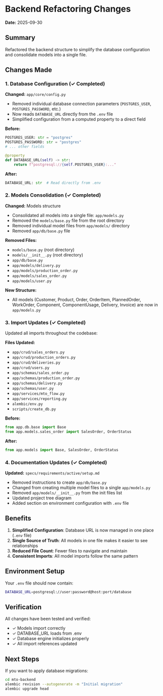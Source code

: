# Backend Refactoring Changes

**Date:** 2025-09-30

## Summary

Refactored the backend structure to simplify the database configuration and consolidate models into a single file.

## Changes Made

### 1. Database Configuration (✓ Completed)

**Changed:** `app/core/config.py`
- Removed individual database connection parameters (`POSTGRES_USER`, `POSTGRES_PASSWORD`, etc.)
- Now reads `DATABASE_URL` directly from the `.env` file
- Simplified configuration from a computed property to a direct field

**Before:**
```python
POSTGRES_USER: str = "postgres"
POSTGRES_PASSWORD: str = "postgres"
# ... other fields

@property
def DATABASE_URL(self) -> str:
    return f"postgresql://{self.POSTGRES_USER}:..."
```

**After:**
```python
DATABASE_URL: str  # Read directly from .env
```

### 2. Models Consolidation (✓ Completed)

**Changed:** Models structure
- Consolidated all models into a single file: `app/models.py`
- Removed the `models/base.py` file from the root directory
- Removed individual model files from `app/models/` directory
- Removed `app/db/base.py` file

**Removed Files:**
- `models/base.py` (root directory)
- `models/__init__.py` (root directory)
- `app/db/base.py`
- `app/models/delivery.py`
- `app/models/production_order.py`
- `app/models/sales_order.py`
- `app/models/user.py`

**New Structure:**
- All models (Customer, Product, Order, OrderItem, PlannedOrder, WorkOrder, Component, ComponentUsage, Delivery, Invoice) are now in `app/models.py`

### 3. Import Updates (✓ Completed)

Updated all imports throughout the codebase:

**Files Updated:**
- `app/crud/sales_orders.py`
- `app/crud/production_orders.py`
- `app/crud/deliveries.py`
- `app/crud/users.py`
- `app/schemas/sales_order.py`
- `app/schemas/production_order.py`
- `app/schemas/delivery.py`
- `app/schemas/user.py`
- `app/services/mto_flow.py`
- `app/services/reporting.py`
- `alembic/env.py`
- `scripts/create_db.py`

**Before:**
```python
from app.db.base import Base
from app.models.sales_order import SalesOrder, OrderStatus
```

**After:**
```python
from app.models import Base, SalesOrder, OrderStatus
```

### 4. Documentation Updates (✓ Completed)

**Updated:** `specs/requirements/active/setup.md`
- Removed instructions to create `app/db/base.py`
- Changed from creating multiple model files to a single `app/models.py`
- Removed `app/models/__init__.py` from the init files list
- Updated project tree diagram
- Added section on environment configuration with `.env` file

## Benefits

1. **Simplified Configuration**: Database URL is now managed in one place (`.env` file)
2. **Single Source of Truth**: All models in one file makes it easier to see relationships
3. **Reduced File Count**: Fewer files to navigate and maintain
4. **Consistent Imports**: All model imports follow the same pattern

## Environment Setup

Your `.env` file should now contain:
```bash
DATABASE_URL=postgresql://user:password@host:port/database
```

## Verification

All changes have been tested and verified:
- ✓ Models import correctly
- ✓ DATABASE_URL loads from .env
- ✓ Database engine initializes properly
- ✓ All import references updated

## Next Steps

If you want to apply database migrations:
```bash
cd mto-backend
alembic revision --autogenerate -m "Initial migration"
alembic upgrade head
```
